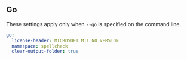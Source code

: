 ## Go

These settings apply only when `--go` is specified on the command line.

``` yaml $(go)
go:
  license-header: MICROSOFT_MIT_NO_VERSION
  namespace: spellcheck
  clear-output-folder: true
```

